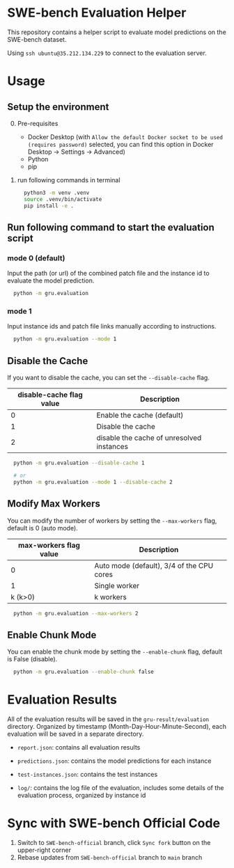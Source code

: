 # SWE-bench Evaluation Helper

This repository contains a helper script to evaluate model predictions on the SWE-bench dataset.

Using `ssh ubuntu@35.212.134.229` to connect to the evaluation server.

# Usage

## Setup the environment

0. Pre-requisites

    - Docker Desktop (with `Allow the default Docker socket to be used (requires password)` selected, you can find this option in Docker Desktop -> Settings -> Advanced)
    - Python
    - pip

1. run following commands in terminal

    ```bash
      python3 -m venv .venv
      source .venv/bin/activate
      pip install -e .
    ```

## Run following command to start the evaluation script

### mode 0 (default)

Input the path (or url) of the combined patch file and the instance id to evaluate the model prediction.

```bash
  python -m gru.evaluation
```

### mode 1

Input instance ids and patch file links manually according to instructions.

```bash
  python -m gru.evaluation --mode 1
```

## Disable the Cache

If you want to disable the cache, you can set the `--disable-cache` flag.

| disable-cache flag value | Description                               |
| ------------------------ | ----------------------------------------- |
| 0                        | Enable the cache (default)                |
| 1                        | Disable the cache                         |
| 2                        | disable the cache of unresolved instances |

```bash
  python -m gru.evaluation --disable-cache 1

  # or
  python -m gru.evaluation --mode 1 --disable-cache 2
```

## Modify Max Workers

You can modify the number of workers by setting the `--max-workers` flag, default is 0 (auto mode).

| max-workers flag value | Description                               |
| ---------------------- | ----------------------------------------- |
| 0                      | Auto mode (default), 3/4 of the CPU cores |
| 1                      | Single worker                             |
| k (k>0)                | k workers                                 |

```bash
  python -m gru.evaluation --max-workers 2
```

## Enable Chunk Mode

You can enable the chunk mode by setting the `--enable-chunk` flag, default is False (disable).

```bash
  python -m gru.evaluation --enable-chunk false
```

# Evaluation Results

All of the evaluation results will be saved in the `gru-result/evaluation` directory. Organized by timestamp (Month-Day-Hour-Minute-Second), each evaluation will be saved in a separate directory.

-   `report.json`: contains all evaluation results

-   `predictions.json`: contains the model predictions for each instance
-   `test-instances.json`: contains the test instances

-   `log/`: contains the log file of the evaluation, includes some details of the evaluation process, organized by instance id

# Sync with SWE-bench Official Code

1. Switch to `SWE-bench-official` branch, click `Sync fork` button on the upper-right corner
2. Rebase updates from `SWE-bench-official` branch to `main` branch
